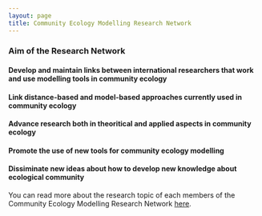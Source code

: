 ```yaml
---
layout: page
title: Community Ecology Modelling Research Network
---
```


### Aim of the Research Network

#### Develop and maintain links between international researchers that work and use modelling tools in community ecology

#### Link distance-based and model-based approaches currently used in community ecology

#### Advance research both in theoritical and applied aspects in community ecology 

#### Promote the use of new tools for community ecology modelling

#### Dissiminate new ideas about how to develop new knowledge about ecological community

You can read more about the research topic of each members of the Community Ecology Modelling Research Network [here](people).
